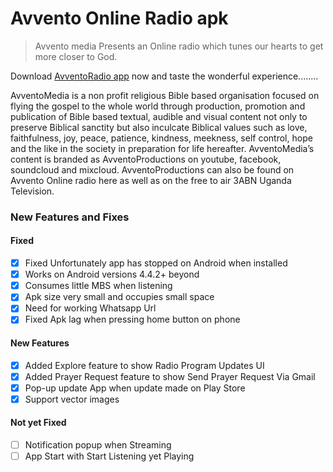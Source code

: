 # Avvento Online Radio apk
>Avvento media Presents an Online radio which tunes our hearts to get more closer to God.

Download [AvventoRadio app](https://play.google.com/store/apps/details?id=org.avvento.apps.onlineradio) now and taste the wonderful experience........

AvventoMedia is a non profit religious Bible based organisation focused on flying the gospel to the whole world through production, promotion and publication of Bible based textual, audible and visual content not only to preserve Biblical sanctity but also inculcate Biblical values such as love, faithfulness, joy, peace, patience, kindness, meekness, self control, hope and the like in the society in preparation for life hereafter. 
AvventoMedia’s content is branded as AvventoProductions on youtube, facebook, soundcloud and mixcloud. 
AvventoProductions can also be found on Avvento Online radio here as well as on the free to air 3ABN Uganda Television.
### New Features and Fixes
#### Fixed
- [x] Fixed Unfortunately app has stopped on Android when installed
- [x] Works on Android versions 4.4.2+ beyond
- [x] Consumes little MBS when listening
- [x] Apk size very small and occupies small space
- [x] Need for working Whatsapp Url
- [x] Fixed Apk lag when pressing home button on phone

#### New Features
- [x] Added Explore feature to show Radio Program Updates UI
- [x] Added Prayer Request feature to show Send Prayer Request Via Gmail
- [x] Pop-up update App when update made on Play Store
- [x] Support vector images

#### Not yet Fixed
- [ ] Notification popup when Streaming
- [ ] App Start with Start Listening yet Playing